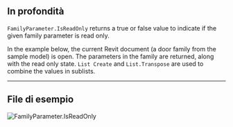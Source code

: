 ## In profondità
`FamilyParameter.IsReadOnly` returns a true or false value to indicate if the given family parameter is read only.

In the example below, the current Revit document (a door family from the sample model) is open. The parameters in the family are returned, along with the read only state. `List Create` and `List.Transpose` are used to combine the values in sublists.
___
## File di esempio

![FamilyParameter.IsReadOnly](./Revit.Elements.FamilyParameter.IsReadOnly_img.jpg)
